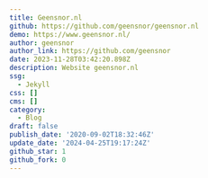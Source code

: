```yaml
---
title: Geensnor.nl
github: https://github.com/geensnor/geensnor.nl
demo: https://www.geensnor.nl/
author: geensnor
author_link: https://github.com/geensnor
date: 2023-11-28T03:42:20.898Z
description: Website geensnor.nl
ssg:
  - Jekyll
css: []
cms: []
category:
  - Blog
draft: false
publish_date: '2020-09-02T18:32:46Z'
update_date: '2024-04-25T19:17:24Z'
github_star: 1
github_fork: 0
---
```

